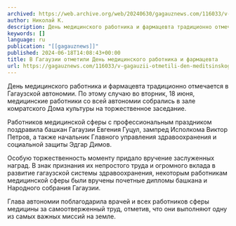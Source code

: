 ```yaml
---
archived: https://web.archive.org/web/20240630/gagauznews.com/116033/v-gagauzii-otmetili-den-meditsinskogo-rabotnika-i-farmatsevta.html
author: Николай К.
description: День медицинского работника и фармацевта традиционно отмечается в Гагаузской автономии. По этому случаю во вторник, 18 июня, медицинские работники со всей автономии собрались в зале комратского Дома культуры на торжественное заседание. Работников медицинской сферы с профессиональным праздником поздравила башкан Гагаузии Евгения Гуцул, зампред Исполкома Виктор Петров, а также начальник Главного управления здравоохранения и социальной защиты Эдгар Димов. Особую торжественность моменту придало вручение заслуженных наград. В знак признания их непростого труда и огромного вклада в развитие гагаузской системы здравоохранения, некоторым работникам медицинской сферы были вручены почетные дипломы башкана и Народного собрания Гагаузии. Глава автономии поблагодарила врачей и всех работников сферы медицины […]
keywords: []
language: ru
publication: "[[gagauznews]]"
published: 2024-06-18T14:08:43+00:00
title: В Гагаузии отметили День медицинского работника и фармацевта
url: https://gagauznews.com/116033/v-gagauzii-otmetili-den-meditsinskogo-rabotnika-i-farmatsevta.html
---
```


День медицинского работника и фармацевта традиционно отмечается в Гагаузской автономии. По этому случаю во вторник, 18 июня, медицинские работники со всей автономии собрались в зале комратского Дома культуры на торжественное заседание.

Работников медицинской сферы с профессиональным праздником поздравила башкан Гагаузии Евгения Гуцул, зампред Исполкома Виктор Петров, а также начальник Главного управления здравоохранения и социальной защиты Эдгар Димов.

Особую торжественность моменту придало вручение заслуженных наград. В знак признания их непростого труда и огромного вклада в развитие гагаузской системы здравоохранения, некоторым работникам медицинской сферы были вручены почетные дипломы башкана и Народного собрания Гагаузии.

Глава автономии поблагодарила врачей и всех работников сферы медицины за самоотверженный труд, отметив, что они выполняют одну из самых важных миссий на земле.